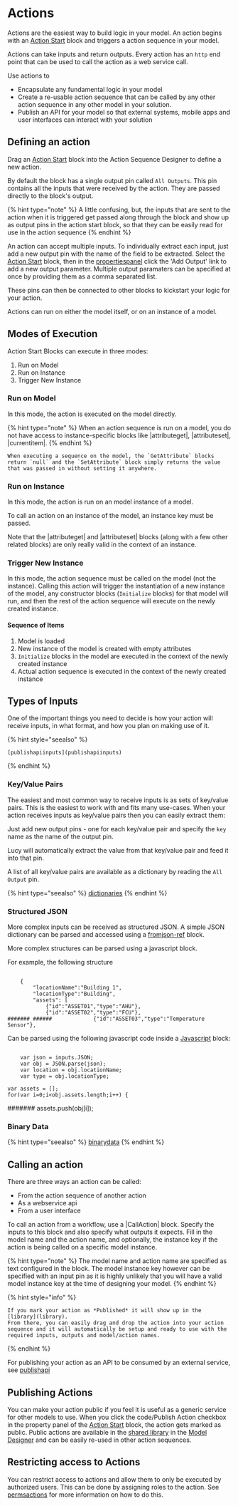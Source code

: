 

<a name='actions'></a>

# Actions
Actions are the easiest way to build logic in your model. An action begins with an [Action Start](actionstart-ref) block and triggers a action sequence in your model.

Actions can take inputs and return outputs.
Every action has an `http` end point that can be used to call the action as a web service call.

Use actions to

- Encapsulate any fundamental logic in your model
- Create a re-usable action sequence that can be called by any other action sequence in any other model in your solution.
- Publish an API for your model so that external systems, mobile apps and user interfaces can interact with your solution


## Defining an action

Drag an [Action Start](actionstart-ref) block into the Action Sequence Designer to define a new action.

By default the block has a single output pin called `All Outputs`. This pin contains all the inputs that were received by the action. They are passed directly to the block's output.

{% hint type="note" %}
    A little confusing, but, the inputs that are sent to the action when it is triggered get passed along through the block and show up as output pins in the action start block, so that they can be easily read for use in the action sequence {% endhint %}


An action can accept multiple inputs. To individually extract each input, just add a new output pin with the name of the field to be extracted.
Select the [Action Start](actionstart-ref) block, then in the [propertiespanel](propertiespanel) click the 'Add Output' link to add a new output parameter. Multiple output paramaters can be specified at once by providing them as a comma separated list.

These pins can then be connected to other blocks to kickstart your logic for your action.

Actions can run on either the model itself, or on an instance of a model.


## Modes of Execution
Action Start Blocks can execute in three modes:

1. Run on Model
2. Run on Instance
3. Trigger New Instance


### Run on Model
In this mode, the action is executed on the model directly.

{% hint type="note" %}
	When an action sequence is run on a model, you do not have access to instance-specific blocks like |attributeget|, |attributeset|, |currentitem|. {% endhint %}

	When executing a sequence on the model, the `GetAttribute` blocks return `null` and the `SetAttribute` block simply returns the value that was passed in without setting it anywhere.


### Run on Instance
In this mode, the action is run on an model instance of a  model.

To call an action on an instance of the model, an instance key must be passed.

Note that the |attributeget| and |attributeset| blocks (along with a few other related blocks) are only really valid in the context of an instance.


<a name='actiontriggernewinstance'></a>

### Trigger New Instance
In this mode, the action sequence must be called on the model (not the instance). Calling this action will trigger the instantiation of a new instance of the model, any constructor blocks (`Initialize` blocks) for that model will run, and then the rest of the action sequence will execute on the newly created instance.

#### Sequence of Items

1. Model is loaded
2. New instance of the model is created with empty attributes
3. `Initialize` blocks in the model are executed in the context of the newly created instance
4. Actual action sequence is executed in the context of the newly created instance


## Types of Inputs
One of the important things you need to decide is how your action will receive inputs, in what format, and how you plan on making use of it.

{% hint style="seealso" %}

    [publishapiinputs](publishapiinputs)

{% endhint %}

### Key/Value Pairs
The easiest and most common way to receive inputs is as sets of key/value pairs.
This is the easiest to work with and fits many use-cases. When your action receives inputs as key/value pairs then you can easily extract them:

Just add new output pins - one for each key/value pair and specify the `key` name as the name of the output pin.

Lucy will automatically extract the value from that key/value pair and feed it into that pin.

A list of all key/value pairs are available as a dictionary by reading the `All Output` pin.

{% hint type="seealso" %}
    [dictionaries](dictionaries) {% endhint %}

### Structured JSON
More complex inputs can be received as structured JSON.
A simple JSON dictionary can be parsed and accessed using a [fromjson-ref](fromjson-ref) block.

More complex structures can be parsed using a javascript block.

For example, the following structure

```

    {
        "locationName":"Building 1",
        "locationType":"Building",
        "assets": [
            {"id":"ASSET01","type":"AHU"},
            {"id":"ASSET02","type":"FCU"},
####### ######             {"id":"ASSET03","type":"Temperature Sensor"},

```

Can be parsed using the following javascript code inside a [Javascript](es6javascript-ref) block:

```

    var json = inputs.JSON;
    var obj = JSON.parse(json);
    var location = obj.locationName;
    var type = obj.locationType;

```

    var assets = [];
    for(var i=0;i<obj.assets.length;i++) {
#######         assets.push(obj[i]);


### Binary Data

{% hint type="seealso" %}
    [binarydata](binarydata) {% endhint %}

## Calling an action

There are three ways an action can be called:

- From the action sequence of another action
- As a webservice api
- From a user interface

To call an action from a workflow, use a |CallAction| block.
Specify the inputs to this block and also specify what outputs it expects.
Fill in the model name and the action name, and optionally, the instance key if the action is being called on a specific model instance.

{% hint type="note" %}
    The model name and action name are specified as text configured in the block. The model instance key however can be specified with an input pin as it is highly unlikely that you will have a valid model instance key at the time of designing your model. {% endhint %}

{% hint style="info" %}

    If you mark your action as *Published* it will show up in the [library](library).
    From there, you can easily drag and drop the action into your action sequence and it will automatically be setup and ready to use with the required inputs, outputs and model/action names.

{% endhint %}

For publishing your action as an API to be consumed by an external service, see [publishapi](publishapi)


<a name='shareactions'></a>
## Publishing Actions
You can make your action public if you feel it is useful as a generic service for other models to use.
When you click the code/Publish Action checkbox in the property panel of the [Action Start](actionstart-ref) block, the action gets marked as public.
Public actions are available in the [shared library](sharedlibrary) in the [Model Designer](model-designer) and can be easily re-used in other action sequences.


## Restricting access to Actions
You can restrict access to actions and allow them to only be executed by authorized users. This can be done by assigning roles to the action.
See [permsactions](permsactions) for more information on how to do this.